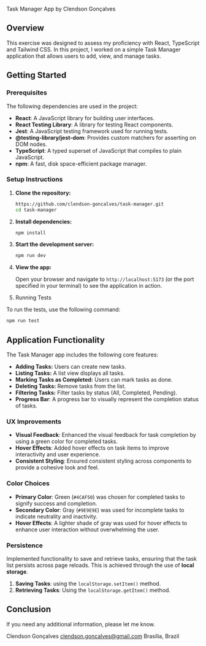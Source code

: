 Task Manager App by Clendson Gonçalves

## Overview

This exercise was designed to assess my proficiency with React, TypeScript and Tailwind CSS. In this project, I worked on a simple Task Manager application that allows users to add, view, and manage tasks. 

## Getting Started

### Prerequisites

The following dependencies are used in the project:

- **React**: A JavaScript library for building user interfaces.
- **React Testing Library**: A library for testing React components.
- **Jest**: A JavaScript testing framework used for running tests.
- **@testing-library/jest-dom**: Provides custom matchers for asserting on DOM nodes.
- **TypeScript**: A typed superset of JavaScript that compiles to plain JavaScript.
- **npm**: A fast, disk space-efficient package manager.

### Setup Instructions

1. **Clone the repository:**

   ```bash
   https://github.com/clendson-goncalves/task-manager.git
   cd task-manager
   ```

2. **Install dependencies:**

   ```bash
   npm install
   ```

3. **Start the development server:**

   ```bash
   npm run dev
   ```

4. **View the app:**

   Open your browser and navigate to `http://localhost:5173` (or the port specified in your terminal) to see the application in action.

5. Running Tests

To run the tests, use the following command:

```bash
npm run test
```

## Application Functionality

The Task Manager app includes the following core features:

- **Adding Tasks:** Users can create new tasks.
- **Listing Tasks:** A list view displays all tasks.
- **Marking Tasks as Completed:** Users can mark tasks as done.
- **Deleting Tasks:** Remove tasks from the list.
- **Filtering Tasks:** Filter tasks by status (All, Completed, Pending).
- **Progress Bar**: A progress bar to visually represent the completion status of tasks.

### UX Improvements
- **Visual Feedback**: Enhanced the visual feedback for task completion by using a green color for completed tasks.
- **Hover Effects**: Added hover effects on task items to improve interactivity and user experience.
- **Consistent Styling**: Ensured consistent styling across components to provide a cohesive look and feel.

###  Color Choices
- **Primary Color**: Green (`#4CAF50`) was chosen for completed tasks to signify success and completion.
- **Secondary Color**: Gray (`#9E9E9E`) was used for incomplete tasks to indicate neutrality and inactivity.
- **Hover Effects**: A lighter shade of gray was used for hover effects to enhance user interaction without overwhelming the user.

### Persistence
Implemented functionality to save and retrieve tasks, ensuring that the task list persists across page reloads. This is achieved through the use of **local storage**.

1. **Saving Tasks**: using the `localStorage.setItem()` method.
2. **Retrieving Tasks**: Using the `localStorage.getItem()` method.


## Conclusion

If you need any additional information, please let me know.

Clendson Gonçalves
clendson.goncalves@gmail.com
Brasilia, Brazil